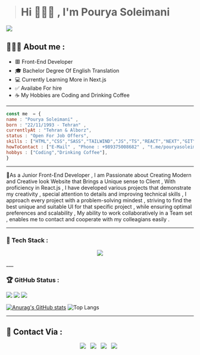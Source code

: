 ># Hi 🙋🏻‍♂️ , I'm Pourya Soleimani
![](https://img.shields.io/badge/FrontEnd%20Developer-darkred)
<h2>👩🏻‍💻 About me : </h2>
<ul>
	<li>🟥 Front-End Developer </li>
	<li>🎓 Bachelor Degree Of English Translation</li>
	<li>💻 Currently Learning More in Next.js</li>
	<li>✅ Availabe For hire</li>
	<li>☕ My Hobbies are Coding and Drinking Coffee</li>
</ul>

___

```javascript
const me  = {
name : "Pourya Soleimani" ,
born : "22/11/1993 - Tehran" , 
currentlyAt : "Tehran & Alborz",
status : "Open For Job Offers",
skills : ["HTML","CSS","SASS","TAILWIND","JS","TS","REACT","NEXT","GIT","..."],
howToContact : ["E-Mail" , "Phone : +989375008682" , "t.me/pouryasoleimani2"],
hobbys : ["Coding","Drinking Coffee"],
}
```

___
🌱As a Junior Front-End Developer , I am Passionate about Creating Modern and Creative look Website that Brings a Unique sense to Client , With  proficiency in React.js , I have developed various projects that demonstrate my creativity , special attention to details and improving technical skills , I approach every project with a problem-solving mindest , striving to find the best unique and suitable UI for that specific project , while ensuring optimal preferences and scalability , My ability to work collaboratively in a Team set , enables me to contact and cooperate with my colleagians easily .



___
<h3>🔧 Tech Stack :</h3>
<p align="center">
  <a href="https://skillicons.dev">
    <img src="https://skillicons.dev/icons?i=html,css,sass,less,bootstrap,tailwind,js,ts,react,redux,nextjs,git,github,gitlab,npm,pnpm,bun,webpack,vite,postman,regex,docker,materialui,styledcomponents,figma,firebase,vercel,netlify,md,babel,stackoverflow,codepen,vscode,linkedin,instagram,gmail&perline=12&theme=dark" />
  </a>
</p>
<!-- <div align="center">
<img width="46" src="https://raw.githubusercontent.com/marwin1991/profile-technology-icons/refs/heads/main/icons/http.png" alt="HTTP" title="HTTP"/>

<img width="46" src="https://raw.githubusercontent.com/marwin1991/profile-technology-icons/refs/heads/main/icons/rest.png" alt="REST" title="REST"/>

<img width="46" src="https://raw.githubusercontent.com/marwin1991/profile-technology-icons/refs/heads/main/icons/git.png" alt="Git" title="Git"/>

<img width="46" src="https://raw.githubusercontent.com/marwin1991/profile-technology-icons/refs/heads/main/icons/github.png" alt="GitHub" title="GitHub"/>

<img width="46" src="https://raw.githubusercontent.com/marwin1991/profile-technology-icons/refs/heads/main/icons/gitlab.png" alt="GitLab" title="GitLab"/>

<img width="46" src="https://raw.githubusercontent.com/marwin1991/profile-technology-icons/refs/heads/main/icons/visual_studio_code.png" alt="Visual Studio Code" title="Visual Studio Code"/>

<img width="46" src="https://raw.githubusercontent.com/marwin1991/profile-technology-icons/refs/heads/main/icons/sublime_text.png" alt="Sublime Text" title="Sublime Text"/>

<img width="46" src="https://raw.githubusercontent.com/marwin1991/profile-technology-icons/refs/heads/main/icons/html.png" alt="HTML" title="HTML"/>

<img width="46" src="https://raw.githubusercontent.com/marwin1991/profile-technology-icons/refs/heads/main/icons/css.png" alt="CSS" title="CSS"/>

<img width="46" src="https://raw.githubusercontent.com/marwin1991/profile-technology-icons/refs/heads/main/icons/sass.png" alt="Sass" title="Sass"/>

<img width="46" src="https://raw.githubusercontent.com/marwin1991/profile-technology-icons/refs/heads/main/icons/bootstrap.png" alt="Bootstrap" title="Bootstrap"/>

<img width="46" src="https://raw.githubusercontent.com/marwin1991/profile-technology-icons/refs/heads/main/icons/tailwind_css.png" alt="Tailwind CSS" title="Tailwind CSS"/>

<img width="46" src="https://raw.githubusercontent.com/marwin1991/profile-technology-icons/refs/heads/main/icons/wordpress.png" alt="Wordpress" title="Wordpress"/>

<img width="46" src="https://raw.githubusercontent.com/marwin1991/profile-technology-icons/refs/heads/main/icons/swagger.png" alt="Swagger" title="Swagger"/>

<img width="46" src="https://raw.githubusercontent.com/marwin1991/profile-technology-icons/refs/heads/main/icons/firebase.png" alt="Firebase" title="Firebase"/>

<img width="46" src="https://raw.githubusercontent.com/marwin1991/profile-technology-icons/refs/heads/main/icons/supabase.png" alt="Supabase" title="Supabase"/>

<img width="46" src="https://raw.githubusercontent.com/marwin1991/profile-technology-icons/refs/heads/main/icons/styled-components.png" alt="styled-components" title="styled-components"/>

<img width="46" src="https://raw.githubusercontent.com/marwin1991/profile-technology-icons/refs/heads/main/icons/figma.png" alt="Figma" title="Figma"/>

<img width="46" src="https://raw.githubusercontent.com/marwin1991/profile-technology-icons/refs/heads/main/icons/material_ui.png" alt="Material UI" title="Material UI"/>

<img width="46" src="https://raw.githubusercontent.com/marwin1991/profile-technology-icons/refs/heads/main/icons/chakra_ui.png" alt="Chakra UI" title="Chakra UI"/>

<img width="46" src="https://raw.githubusercontent.com/marwin1991/profile-technology-icons/refs/heads/main/icons/ant_design.png" alt="Ant Design" title="Ant Design"/>

<img width="46" src="https://raw.githubusercontent.com/marwin1991/profile-technology-icons/refs/heads/main/icons/canva.png" alt="Canva" title="Canva"/>

<img width="46" src="https://raw.githubusercontent.com/marwin1991/profile-technology-icons/refs/heads/main/icons/shadcn_ui.png" alt="ShadCn UI" title="ShadCn UI"/>

<img width="46" src="https://raw.githubusercontent.com/marwin1991/profile-technology-icons/refs/heads/main/icons/next_ui.png" alt="Next UI" title="Next UI"/>

<img width="46" src="https://raw.githubusercontent.com/marwin1991/profile-technology-icons/refs/heads/main/icons/javascript.png" alt="JavaScript" title="JavaScript"/>

<img width="46" src="https://raw.githubusercontent.com/marwin1991/profile-technology-icons/refs/heads/main/icons/react.png" alt="React" title="React"/>

<img width="46" src="https://raw.githubusercontent.com/marwin1991/profile-technology-icons/refs/heads/main/icons/typescript.png" alt="TypeScript" title="TypeScript"/>

<img width="46" src="https://raw.githubusercontent.com/marwin1991/profile-technology-icons/refs/heads/main/icons/npm.png" alt="npm" title="npm"/>

<img width="46" src="https://raw.githubusercontent.com/marwin1991/profile-technology-icons/refs/heads/main/icons/react_query.png" alt="React Query" title="React Query"/>

<img width="46" src="https://raw.githubusercontent.com/marwin1991/profile-technology-icons/refs/heads/main/icons/next_js.png" alt="Next.js" title="Next.js"/>

<img width="46" src="https://raw.githubusercontent.com/marwin1991/profile-technology-icons/refs/heads/main/icons/docker.png" alt="Docker" title="Docker"/>
</div> 
-->
<!--[![My Skills](https://skillicons.dev/icons?i=html,css,sass,less,bootstrap,tailwind,js,ts,react,redux,nextjs,git,github,gitlab,regex,figma,npm,docker,postman,vite,materialui,styledcomponents,stackoverflow,pnpm,codepen,bun,vercel,netlify,md,babel,firebase,vscode,linkedin&perline=33&align=center&theme=dark)](https://skillicons.dev)-->
___

<h3> 🏆 GitHub Status : </h3>

![](https://img.shields.io/github/created-at/PouryaSoleimani/RESULT-SUMMARY?style=for-the-badge&color=green)
![](https://img.shields.io/github/commit-activity/w/PouryaSoleimani/PouryaSoleimani?style=for-the-badge)
![](https://img.shields.io/github/languages/count/PouryaSoleimani/Adidas-Project-React-JS?style=for-the-badge&color=darkred)

[![Anurag's GitHub stats](https://github-readme-stats.vercel.app/api?username=PouryaSoleimani&show_icons=true&theme=tokyonight)](https://github.com/anuraghazra/github-readme-stats)
![Top Langs](https://github-readme-stats.vercel.app/api/top-langs/?username=PouryaSoleimani&layout=compact&theme=tokyonight)
___

<h2> 💬 Contact Via :</h2>
<p align='center'>
<a href='https://t.me/pouryasoleimani2'><img src='https://img.shields.io/badge/Telegram-@pouryasoleimani2-blue?style=flat-square&logo=telegram'></a> &nbsp <img src='https://img.shields.io/badge/whatsapp-+989375008682-green?style=flat-square&logo=whatsapp'>   &nbsp <img src='https://img.shields.io/badge/GMAIL-pouryasoleimani93@gmail.com-orange?style=flat-square&logo=gmail'>   &nbsp  <img src='https://img.shields.io/badge/Instagram-pouryasoleimani_-red?style=flat-square&logo=instagram'> &nbsp
</p>
